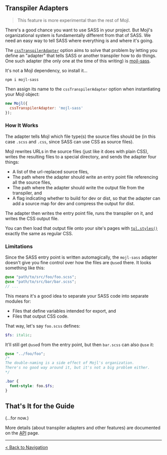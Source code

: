 ## Transpiler Adapters

> This feature is more experimental than the rest of Mojl. 

There's a good chance you want to use SASS in your project. But Mojl's organizational system is fundamentally different from that of SASS. We need an easy way to tell SASS where everything is and where it's going.

The [`cssTranspilerAdapter`](api.md#csstranspileradapter) option aims to solve that problem by letting you define an "adapter" that tells SASS or another transpiler how to do things. One such adapter (the only one at the time of this writing) is [mojl-sass](https://www.npmjs.com/package/mojl-sass).

It's not a Mojl dependency, so install it...

```
npm i mojl-sass
```

Then assign its name to the `cssTranspilerAdapter` option when instantiating your Mojl object:

```javascript
new Mojl({
  cssTranspilerAdapter: 'mojl-sass'
});
```


### How It Works

The adapter tells Mojl which file type(s) the source files should be (in this case `.scss` and `.css`, since SASS can use CSS as source files).

Mojl rewrites URLs in the source files (just like it does with plain CSS), writes the resulting files to a special directory, and sends the adapter four things:

- A list of the url-replaced source files,
- The path where the adapter should write an entry point file referencing all the source files,
- The path where the adapter should write the output file from the transpiler, and
- A flag indicating whether to build for dev or dist, so that the adapter can add a source map for dev and compress the output for dist.

The adapter then writes the entry point file, runs the transpiler on it, and writes the CSS output file.

You can then load that output file onto your site's pages with [`tpl.styles()`](templates.md#scripts-and-styles) exactly the same as regular CSS.


### Limitations

Since the SASS entry point is written automagically, the `mojl-sass` adapter doesn't give you fine control over how the files are `@use`d there. It looks something like this:

```scss
@use "path/to/src/foo/foo.scss";
@use "path/to/src/bar/bar.scss";
// ...
```

This means it's a good idea to separate your SASS code into separate modules for:

- Files that define variables intended for export, and
- Files that output CSS code.

That way, let's say `foo.scss` defines:
```scss
$fs: italic;
```

It'll still get `@use`d from the entry point, but then `bar.scss` can also `@use` it:

```scss
@use "../foo/foo";
/*
The double-naming is a side effect of Mojl's organization.
There's no good way around it, but it's not a big problem either.
*/

.bar {
  font-style: foo.$fs;
}
```


## That's It for the Guide

(...for now.)

More details (about transpiler adapters and other features) are documented on the [API](api.md) page.


---

[< Back to Navigation](index.md#navigation)